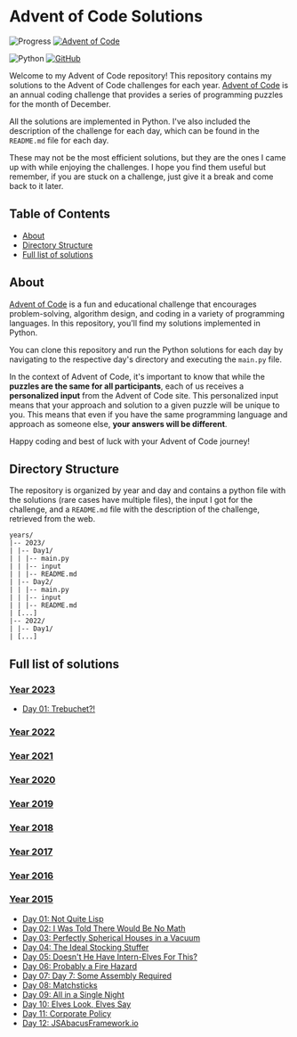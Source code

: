 # Advent of Code Solutions

![Progress](https://img.shields.io/badge/Progress-5.78%25-red)
[![Advent of Code](https://img.shields.io/badge/Advent%20of%20Code-web-E60000)](https://adventofcode.com/)

![Python](https://img.shields.io/badge/Language-Python-blue)
[![GitHub](https://img.shields.io/badge/GitHub-%40Alburrito-blue?logo=github)](https://github.com/Alburrito)


Welcome to my Advent of Code repository! This repository contains my solutions to the Advent of Code challenges for each year. [Advent of Code](https://adventofcode.com/) is an annual coding challenge that provides a series of programming puzzles for the month of December.

All the solutions are implemented in Python. I've also included the description of the challenge for each day, which can be found in the `README.md` file for each day.

These may not be the most efficient solutions, but they are the ones I came up with while enjoying the challenges. I hope you find them useful but remember, if you are stuck on a challenge, just give it a break and come back to it later.

## Table of Contents

- [About](#about)
- [Directory Structure](#directory-structure)
- [Full list of solutions](#full-list-of-solutions)

## About

[Advent of Code](https://adventofcode.com/) is a fun and educational challenge that encourages problem-solving, algorithm design, and coding in a variety of programming languages. In this repository, you'll find my solutions implemented in Python.

You can clone this repository and run the Python solutions for each day by navigating to the respective day's directory and executing the `main.py` file.

In the context of Advent of Code, it's important to know that while the <b>puzzles are the same for all participants</b>, each of us receives a <b>personalized input</b> from the Advent of Code site. This personalized input means that your approach and solution to a given puzzle will be unique to you. This means that even if you have the same programming language and approach as someone else, <b>your answers will be different</b>.

Happy coding and best of luck with your Advent of Code journey!

## Directory Structure

The repository is organized by year and day and contains a python file with the solutions (rare cases have multiple files), the input I got for the challenge, and a `README.md` file with the description of the challenge, retrieved from the web.

```
years/
|-- 2023/
| |-- Day1/
| | |-- main.py
| | |-- input
| | |-- README.md
| |-- Day2/
| | |-- main.py
| | |-- input
| | |-- README.md
| [...]
|-- 2022/
| |-- Day1/
| [...]
```

## Full list of solutions

### [Year 2023](./years/2023/)

- [Day 01: Trebuchet?!](./years/2023/Day01/)

### [Year 2022](./years/2022/)

### [Year 2021](./years/2021/)

### [Year 2020](./years/2020/)

### [Year 2019](./years/2019/)

### [Year 2018](./years/2018/)

### [Year 2017](./years/2017/)

### [Year 2016](./years/2016/)

### [Year 2015](./years/2015/)

- [Day 01: Not Quite Lisp](./years/2015/Day01/)
- [Day 02: I Was Told There Would Be No Math](./years/2015/Day02/)
- [Day 03: Perfectly Spherical Houses in a Vacuum](./years/2015/Day03/)
- [Day 04: The Ideal Stocking Stuffer](./years/2015/Day04/)
- [Day 05: Doesn't He Have Intern-Elves For This?](./years/2015/Day05/)
- [Day 06: Probably a Fire Hazard](./years/2015/Day06/)
- [Day 07: Day 7: Some Assembly Required](./years/2015/Day07/)
- [Day 08: Matchsticks](./years/2015/Day08/)
- [Day 09: All in a Single Night](./years/2015/Day09/)
- [Day 10: Elves Look, Elves Say](./years/2015/Day10/)
- [Day 11: Corporate Policy](./years/2015/Day11/)
- [Day 12: JSAbacusFramework.io](./years/2015/Day12/)
